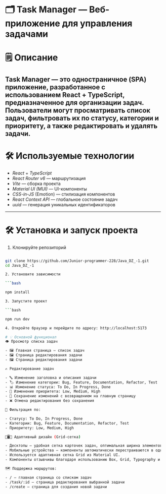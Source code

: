 # 🗂 Task Manager — Веб-приложение для управления задачами

# 🗒️ Описание
Task Manager — это одностраничное (SPA) приложение, разработанное с использованием **React + TypeScript**, предназначенное для организации задач. Пользователи могут просматривать список задач, фильтровать их по статусу, категории и приоритету, а также редактировать и удалять задачи.
---
# 🛠️ Используемые технологии

- *React* + *TypeScript*
- *React Router v6* — маршрутизация
- *Vite* — сборка проекта
- *Material UI (MUI)* — UI-компоненты
- *CSS-in-JS* (Emotion) — стилизация компонентов
- *React Context API* — глобальное состояние задач
- *uuid* — генерация уникальных идентификаторов
---
# 🛠 Установка и запуск проекта

1. Клонируйте репозиторий

```bash

git clone https://github.com/Junior-programmer-228/Java_DZ_-1.git
cd Java_DZ_-1

2. Установите зависимости

```bash

npm install

3. Запустите проект

```bash

npm run dev

4. Откройте браузер и перейдите по адресу: http://localhost:5173

# 💡 Основной функционал
👁️ Просмотр списка задач

- 🖼️ Главная страница — список задач  
- 🖼️ Страница редактирования задачи
- 🖼️ Страница редактирования задачи 

✍️ Редактирование задач

- 🔤 Изменение заголовка и описания задачи
- 🏷️ Изменение категории: Bug, Feature, Documentation, Refactor, Test
- 📊 Изменение статуса: To Do, In Progress, Done
- 🎯 Изменение приоритета: Low, Medium, High
- 💾 Сохранение изменений с возвращением на главную страницу
- ❌ Отмена редактирования без сохранения

🔗 Фильтрация по:

- Статусу: To Do, In Progress, Done
- Категории: Bug, Feature, Documentation, Refactor, Test
- Приоритету: Low, Medium, High

📱🖥🧩 Адаптивный дизайн (Grid-сетка)

- Десктопы — удобная сетка карточек задач, оптимальная ширина элементов.
- Мобильные устройства — компоненты автоматически перестраиваются в одну колонку.
- Используется адаптивная сетка Grid из Material UI.
- Компоненты отзывчивы благодаря использованию Box, Grid, Typography и sx-пропов от MUI.

🗺️ Поддержка маршрутов:

- / — главная страница со списком задач
- /task/:id — страница редактирования выбранной задачи
- /create — страница для создания новой задачи
